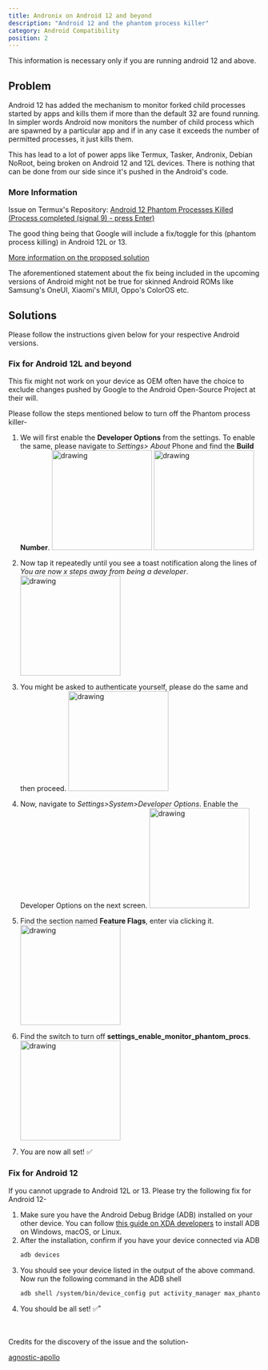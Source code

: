 ```yaml
---
title: Andronix on Android 12 and beyond
description: "Android 12 and the phantom process killer"
category: Android Compatibility
position: 2
---
```



<alert type="info">
This information is necessary only if you are running android 12 and above.</alert>

## Problem

Android 12 has added the mechanism to monitor forked child processes started by apps and kills them if more than the
default 32 are found running. In simpler words Android now monitors the number of child process which are spawned by a
particular app and if in any case it exceeds the number of permitted processes, it just kills them.

This has lead to a lot of power apps like Termux, Tasker, Andronix, Debian NoRoot, being broken on Android 12 and 12L
devices.
There is nothing that can be done from our side since it's pushed in the Android's code.

### More Information

Issue on Termux's Repository:
[Android 12 Phantom Processes Killed (Process completed (signal 9) - press Enter)](https://github.com/termux/termux-app/issues/2366)

<alert type="success">
The good thing being that Google will include a fix/toggle for this (phantom process killing) in Android 12L or 13.
</alert>

[More information on the proposed solution](https://www.xda-developers.com/android-13-phantom-process-toggle)




<alert type="warning">
The aforementioned statement about the fix being included in the upcoming versions of Android might not be true for skinned Android ROMs like Samsung's OneUI, Xiaomi's MIUI, Oppo's ColorOS etc.
</alert>

## Solutions

Please follow the instructions given below for your respective Android versions.

### Fix for Android 12L and beyond

<alert type="info">
This fix might not work on your device as OEM often have the choice to exclude changes pushed by Google to the Android Open-Source Project at their will.
</alert>

Please follow the steps mentioned below to turn off the Phantom process killer-

1. We will first enable the **Developer Options** from the settings. To enable the same, please navigate to *Settings>
   About* Phone and find the **Build Number**.
   <img src="/images/android-12-fix/1.jpeg" alt="drawing" width="200"/>
   <img src="/images/android-12-fix/2.jpeg" alt="drawing" width="200"/>
2. Now tap it repeatedly until you see a toast notification along the lines of *You are now x steps away from being a
   developer*.
   <img src="/images/android-12-fix/3.jpeg" alt="drawing" width="200"/>
3. You might be asked to authenticate yourself, please do the same and then proceed.
   <img src="/images/android-12-fix/4.jpeg" alt="drawing" width="200"/>
4. Now, navigate to *Settings>System>Developer Options*. Enable the Developer Options on the next screen.
   <img src="/images/android-12-fix/5.jpeg" alt="drawing" width="200"/>
5. Find the section named **Feature Flags**, enter via clicking it.
   <img src="/images/android-12-fix/6.jpeg" alt="drawing" width="200"/>
6. Find the switch to turn off **settings_enable_monitor_phantom_procs**.
   <img src="/images/android-12-fix/7.jpeg" alt="drawing" width="200"/>

7. You are now all set! ✅

### Fix for Android 12

If you cannot upgrade to Android 12L or 13. Please try the following fix for Android 12-

1. Make sure you have the Android Debug Bridge (ADB) installed on your other device. You can
   follow [this guide on XDA developers](https://www.xda-developers.com/install-adb-windows-macos-linux/) to install ADB
   on Windows, macOS, or Linux.
2. After the installation, confirm if you have your device connected via ADB
   ```bash
   adb devices
   ```
3. You should see your device listed in the output of the above command. Now run the following command in the ADB shell
   ```bash
   adb shell /system/bin/device_config put activity_manager max_phantom_processes 2147483647
   ```
4. You should be all set! ✅˚

<br>
<br>
Credits for the discovery of the issue and the solution-

[agnostic-apollo](https://github.com/agnostic-apollo)











